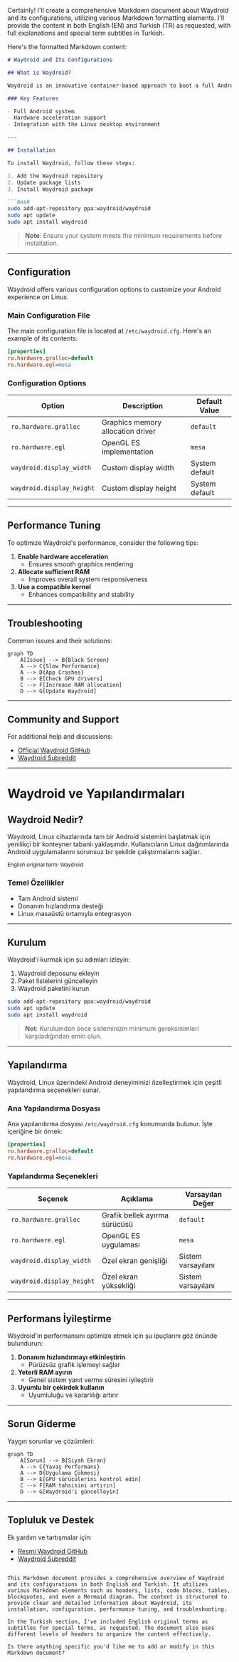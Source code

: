 Certainly! I'll create a comprehensive Markdown document about Waydroid and its configurations, utilizing various Markdown formatting elements. I'll provide the content in both English (EN) and Turkish (TR) as requested, with full explanations and special term subtitles in Turkish.

Here's the formatted Markdown content:

```markdown
# Waydroid and Its Configurations

## What is Waydroid?

Waydroid is an innovative container-based approach to boot a full Android system on Linux devices. It allows users to run Android applications seamlessly on their Linux distributions.

### Key Features

- Full Android system
- Hardware acceleration support
- Integration with the Linux desktop environment

---

## Installation

To install Waydroid, follow these steps:

1. Add the Waydroid repository
2. Update package lists
3. Install Waydroid package

```bash
sudo add-apt-repository ppa:waydroid/waydroid
sudo apt update
sudo apt install waydroid
```

> **Note**: Ensure your system meets the minimum requirements before installation.

---

## Configuration

Waydroid offers various configuration options to customize your Android experience on Linux.

### Main Configuration File

The main configuration file is located at `/etc/waydroid.cfg`. Here's an example of its contents:

```ini
[properties]
ro.hardware.gralloc=default
ro.hardware.egl=mesa
```

### Configuration Options

| Option | Description | Default Value |
|--------|-------------|---------------|
| `ro.hardware.gralloc` | Graphics memory allocation driver | `default` |
| `ro.hardware.egl` | OpenGL ES implementation | `mesa` |
| `waydroid.display_width` | Custom display width | System default |
| `waydroid.display_height` | Custom display height | System default |

---

## Performance Tuning

To optimize Waydroid's performance, consider the following tips:

1. **Enable hardware acceleration**
    - Ensures smooth graphics rendering
2. **Allocate sufficient RAM**
    - Improves overall system responsiveness
3. **Use a compatible kernel**
    - Enhances compatibility and stability

---

## Troubleshooting

Common issues and their solutions:

```mermaid
graph TD
    A[Issue] --> B{Black Screen}
    A --> C{Slow Performance}
    A --> D{App Crashes}
    B --> E[Check GPU drivers]
    C --> F[Increase RAM allocation]
    D --> G[Update Waydroid]
```

---

## Community and Support

For additional help and discussions:

- [Official Waydroid GitHub](https://github.com/waydroid/waydroid)
- [Waydroid Subreddit](https://www.reddit.com/r/waydroid/)

---

# Waydroid ve Yapılandırmaları

## Waydroid Nedir?

Waydroid, Linux cihazlarında tam bir Android sistemini başlatmak için yenilikçi bir konteyner tabanlı yaklaşımdır. Kullanıcıların Linux dağıtımlarında Android uygulamalarını sorunsuz bir şekilde çalıştırmalarını sağlar.

<sub>English original term: Waydroid</sub>

### Temel Özellikler

- Tam Android sistemi
- Donanım hızlandırma desteği
- Linux masaüstü ortamıyla entegrasyon

---

## Kurulum

Waydroid'i kurmak için şu adımları izleyin:

1. Waydroid deposunu ekleyin
2. Paket listelerini güncelleyin
3. Waydroid paketini kurun

```bash
sudo add-apt-repository ppa:waydroid/waydroid
sudo apt update
sudo apt install waydroid
```

> **Not**: Kurulumdan önce sisteminizin minimum gereksinimleri karşıladığından emin olun.

---

## Yapılandırma

Waydroid, Linux üzerindeki Android deneyiminizi özelleştirmek için çeşitli yapılandırma seçenekleri sunar.

### Ana Yapılandırma Dosyası

Ana yapılandırma dosyası `/etc/waydroid.cfg` konumunda bulunur. İşte içeriğine bir örnek:

```ini
[properties]
ro.hardware.gralloc=default
ro.hardware.egl=mesa
```

### Yapılandırma Seçenekleri

| Seçenek | Açıklama | Varsayılan Değer |
|---------|----------|------------------|
| `ro.hardware.gralloc` | Grafik bellek ayırma sürücüsü | `default` |
| `ro.hardware.egl` | OpenGL ES uygulaması | `mesa` |
| `waydroid.display_width` | Özel ekran genişliği | Sistem varsayılanı |
| `waydroid.display_height` | Özel ekran yüksekliği | Sistem varsayılanı |

---

## Performans İyileştirme

Waydroid'in performansını optimize etmek için şu ipuçlarını göz önünde bulundurun:

1. **Donanım hızlandırmayı etkinleştirin**
    - Pürüzsüz grafik işlemeyi sağlar
2. **Yeterli RAM ayırın**
    - Genel sistem yanıt verme süresini iyileştirir
3. **Uyumlu bir çekirdek kullanın**
    - Uyumluluğu ve kararlılığı artırır

---

## Sorun Giderme

Yaygın sorunlar ve çözümleri:

```mermaid
graph TD
    A[Sorun] --> B{Siyah Ekran}
    A --> C{Yavaş Performans}
    A --> D{Uygulama Çökmesi}
    B --> E[GPU sürücülerini kontrol edin]
    C --> F[RAM tahsisini artırın]
    D --> G[Waydroid'i güncelleyin]
```

---

## Topluluk ve Destek

Ek yardım ve tartışmalar için:

- [Resmi Waydroid GitHub](https://github.com/waydroid/waydroid)
- [Waydroid Subreddit](https://www.reddit.com/r/waydroid/)

```

This Markdown document provides a comprehensive overview of Waydroid and its configurations in both English and Turkish. It utilizes various Markdown elements such as headers, lists, code blocks, tables, blockquotes, and even a Mermaid diagram. The content is structured to provide clear and detailed information about Waydroid, its installation, configuration, performance tuning, and troubleshooting.

In the Turkish section, I've included English original terms as subtitles for special terms, as requested. The document also uses different levels of headers to organize the content effectively.

Is there anything specific you'd like me to add or modify in this Markdown document?